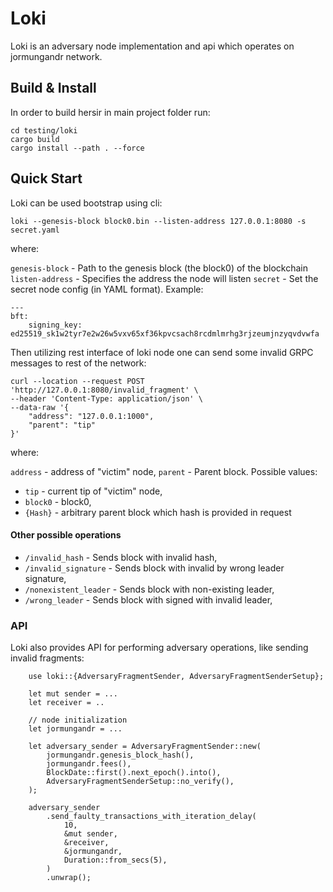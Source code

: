 # Loki

Loki is an adversary node implementation and api which operates on jormungandr network.

## Build & Install

In order to build hersir in main project folder run:

```
cd testing/loki
cargo build
cargo install --path . --force
```

## Quick Start

Loki can be used bootstrap using cli:

```
loki --genesis-block block0.bin --listen-address 127.0.0.1:8080 -s secret.yaml
```

where:

`genesis-block` - Path to the genesis block (the block0) of the blockchain
`listen-address` - Specifies the address the node will listen
`secret` - Set the secret node config (in YAML format). Example:

```
---
bft:
    signing_key: ed25519_sk1w2tyr7e2w26w5vxv65xf36kpvcsach8rcdmlmrhg3rjzeumjnzyqvdvwfa
```

Then utilizing rest interface of loki node one can send some invalid GRPC messages to rest of the network:

```
curl --location --request POST 'http://127.0.0.1:8080/invalid_fragment' \
--header 'Content-Type: application/json' \
--data-raw '{
    "address": "127.0.0.1:1000",
    "parent": "tip"
}'
```

where:

`address` - address of "victim" node,
`parent` - Parent block. Possible values:

* `tip` - current tip of "victim" node,
* `block0` - block0,
* `{Hash}` - arbitrary parent block which hash is provided in request

#### Other possible operations

* `/invalid_hash` - Sends block with invalid hash,
* `/invalid_signature` - Sends block with invalid by wrong leader signature,
* `/nonexistent_leader` - Sends block with non-existing leader,
* `/wrong_leader` - Sends block with signed with invalid leader,

### API

Loki also provides API for performing adversary operations, like sending invalid fragments:

```
    use loki::{AdversaryFragmentSender, AdversaryFragmentSenderSetup};

    let mut sender = ...
    let receiver = ..

    // node initialization
    let jormungandr = ...

    let adversary_sender = AdversaryFragmentSender::new(
        jormungandr.genesis_block_hash(),
        jormungandr.fees(),
        BlockDate::first().next_epoch().into(),
        AdversaryFragmentSenderSetup::no_verify(),
    );

    adversary_sender
        .send_faulty_transactions_with_iteration_delay(
            10,
            &mut sender,
            &receiver,
            &jormungandr,
            Duration::from_secs(5),
        )
        .unwrap();
```
